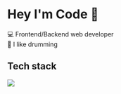 # Hey I'm Code 👋
<div>💻 Frontend/Backend web developer</div>
<div>🥁 I like drumming</div>

## Tech stack

<a href="https://skillicons.dev">
  <img src="https://skillicons.dev/icons?i=ts,js,css,html,react,electron,php,java,py,godot,lua" />
</a>
